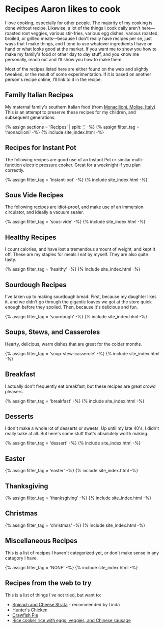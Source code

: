 # Recipes Aaron likes to cook

I love cooking, especially for other people. The majority of my cooking is done without recipe. Likewise, a lot of the things I cook daily aren't here—roasted root veggies, various stir-fries, various egg dishes, various roasted, broiled, or grilled meats—because I don't really have recipes per se, just ways that I make things, and I tend to use whatever ingredients I have on hand or what looks good at the market. If you want me to show you how to make my family's food or other day to day stuff, and you know me personally, reach out and I'll show you how to make them. 

Most of the recipes listed here are either found on the web and slightly tweaked, or the result of some experimentation. If it is based on another person's recipe online, I'll link to it in the recipe.

## Family Italian Recipes

My maternal family's southern Italian food (from [Monacilioni, Molise, Italy](https://en.wikipedia.org/wiki/Monacilioni)). This is an attempt to preserve these recipes for my children, and subsequent generations.

{% assign sections = 'Recipes' | split: ',' -%}
{% assign filter_tag = 'monacilioni' -%}
{% include site_index.html -%}

## Recipes for Instant Pot

The following recipes are good use of an Instant Pot or similar multi-function electric pressure cooker. Great for a weeknight if you plan correctly.

{% assign filter_tag = 'instant-pot' -%}
{% include site_index.html -%}

## Sous Vide Recipes

The following recipes are idiot-proof, and make use of an immersion circulator, and ideally a vacuum sealer.

{% assign filter_tag = 'sous-vide' -%}
{% include site_index.html -%}

## Healthy Recipes

I count calories, and have lost a tremendous amount of weight, and kept it off. These are my staples for meals I eat by myself. They are also quite tasty.

{% assign filter_tag = 'healthy' -%}
{% include site_index.html -%}

## Sourdough Recipes

I've taken up to making sourdough bread. First, because my daughter likes it, and we didn't go through the gigantic loaves we got at the store quick enough before they spoiled. Then, because it's delicious and fun.

{% assign filter_tag = 'sourdough' -%}
{% include site_index.html -%}

## Soups, Stews, and Casseroles

Hearty, delicious, warm dishes that are great for the colder months. 

{% assign filter_tag = 'soup-stew-casserole' -%}
{% include site_index.html -%}

## Breakfast

I actually don't frequently eat breakfast, but these recipes are great crowd pleasers.

{% assign filter_tag = 'breakfast' -%}
{% include site_index.html -%}

## Desserts

I don't make a whole lot of desserts or sweets. Up until my late 40's, I didn't really bake at all. But here's some stuff that's absolutely worth making.

{% assign filter_tag = 'dessert' -%}
{% include site_index.html -%}

## Easter
{% assign filter_tag = 'easter' -%}
{% include site_index.html -%}

## Thanksgiving
{% assign filter_tag = 'thanksgiving' -%}
{% include site_index.html -%}

## Christmas
{% assign filter_tag = 'christmas' -%}
{% include site_index.html -%}

## Miscellaneous Recipes

This is a list of recipes I haven't categorized yet, or don't make sense in any catagory I have. 

{% assign filter_tag = 'NONE' -%}
{% include site_index.html -%}

## Recipes from the web to try

This is a list of things I've not tried, but want to:

- [Spinach and Cheese Strata](https://smittenkitchen.com/2009/12/spinach-and-cheese-strata/) - recommended by Linda
- [Hunter's Chicken](https://youtu.be/yMVGR3ibVvs?si=Wyd0WOFdz9yoA1z6)
- [Crawfish Pie](/93c5ca05cd51428926d197e6d4a2d050.jpg)
- [Rice cooker rice with eggs, veggies, and Chinese sausage](https://youtu.be/--P6IGVLVZo)